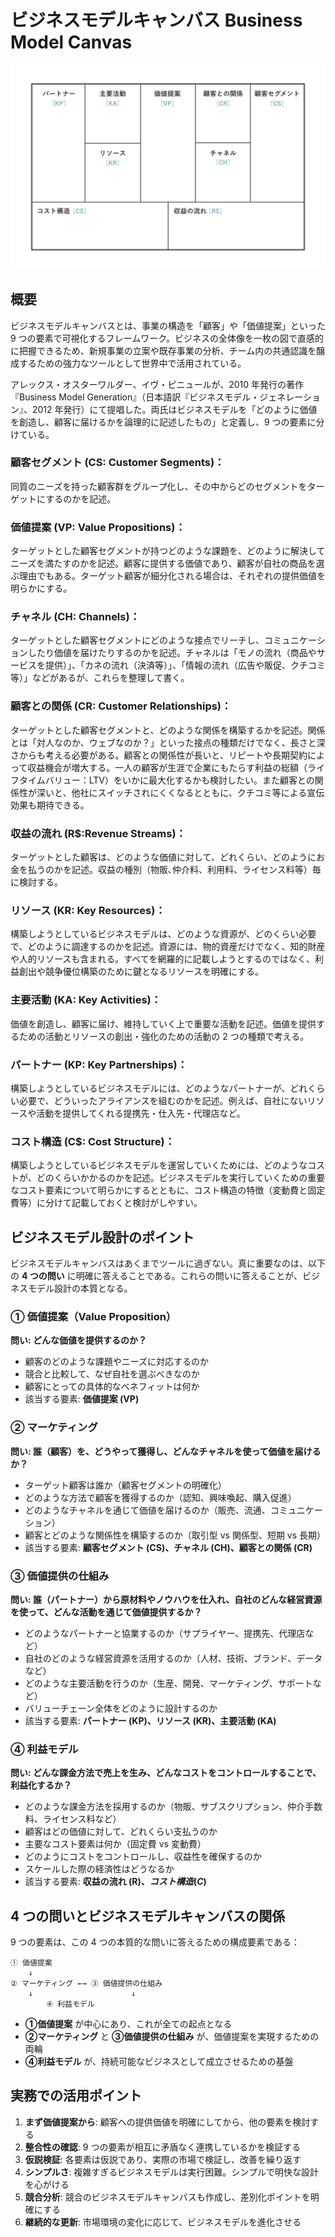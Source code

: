 # ビジネスモデルキャンバス Business Model Canvas

![Business Model Canvas](../../../images/businessmodelcanvas.png)

## 概要

ビジネスモデルキャンバスとは、事業の構造を「顧客」や「価値提案」といった 9 つの要素で可視化するフレームワーク。ビジネスの全体像を一枚の図で直感的に把握できるため、新規事業の立案や既存事業の分析、チーム内の共通認識を醸成するための強力なツールとして世界中で活用されている。

アレックス・オスターワルダー、イヴ・ピニュールが、2010 年発行の著作『Business Model Generation』（日本語訳『ビジネスモデル・ジェネレーション』、2012 年発行）にて提唱した。両氏はビジネスモデルを「どのように価値を創造し、顧客に届けるかを論理的に記述したもの」と定義し、9 つの要素に分けている。

### 顧客セグメント (CS: Customer Segments)：

同質のニーズを持った顧客群をグループ化し、その中からどのセグメントをターゲットにするのかを記述。

### 価値提案 (VP: Value Propositions)：

ターゲットとした顧客セグメントが持つどのような課題を、どのように解決してニーズを満たすのかを記述。顧客に提供する価値であり、顧客が自社の商品を選ぶ理由でもある。ターゲット顧客が細分化される場合は、それぞれの提供価値を明らかにする。

### チャネル (CH: Channels)：

ターゲットとした顧客セグメントにどのような接点でリーチし、コミュニケーションしたり価値を届けたりするのかを記述。チャネルは「モノの流れ（商品やサービスを提供）」、「カネの流れ（決済等）」、「情報の流れ（広告や販促、クチコミ等）」などがあるが、これらを整理して書く。

### 顧客との関係 (CR: Customer Relationships)：

ターゲットとした顧客セグメントと、どのような関係を構築するかを記述。関係とは「対人なのか、ウェブなのか？」といった接点の種類だけでなく、長さと深さからも考える必要がある。顧客との関係性が長いと、リピートや長期契約によって収益機会が増大する。一人の顧客が生涯で企業にもたらす利益の総額（ライフタイムバリュー：LTV）をいかに最大化するかも検討したい。また顧客との関係性が深いと、他社にスイッチされにくくなるとともに、クチコミ等による宣伝効果も期待できる。

### 収益の流れ (R$:Revenue Streams)：

ターゲットとした顧客は、どのような価値に対して、どれくらい、どのようにお金を払うのかを記述。収益の種別（物販､仲介料、利用料、ライセンス料等）毎に検討する。

### リソース (KR: Key Resources)：

構築しようとしているビジネスモデルは、どのような資源が、どのくらい必要で、どのように調達するのかを記述。資源には、物的資産だけでなく、知的財産や人的リソースも含まれる。すべてを網羅的に記載しようとするのではなく、利益創出や競争優位構築のために鍵となるリソースを明確にする。

### 主要活動 (KA: Key Activities)：

価値を創造し、顧客に届け、維持していく上で重要な活動を記述。価値を提供するための活動とリソースの創出・強化のための活動の 2 つの種類で考える。

### パートナー (KP: Key Partnerships)：

構築しようとしているビジネスモデルには、どのようなパートナーが、どれくらい必要で、どういったアライアンスを組むのかを記述。例えば、自社にないリソースや活動を提供してくれる提携先・仕入先・代理店など。

### コスト構造 (C$: Cost Structure)：

構築しようとしているビジネスモデルを運営していくためには、どのようなコストが、どのくらいかかるのかを記述。ビジネスモデルを実行していくための重要なコスト要素について明らかにするとともに、コスト構造の特徴（変動費と固定費等）に分けて記載しておくと検討がしやすい。

## ビジネスモデル設計のポイント

ビジネスモデルキャンバスはあくまでツールに過ぎない。真に重要なのは、以下の **4 つの問い** に明確に答えることである。これらの問いに答えることが、ビジネスモデル設計の本質となる。

### ① 価値提案（Value Proposition）

**問い: どんな価値を提供するのか？**

- 顧客のどのような課題やニーズに対応するのか
- 競合と比較して、なぜ自社を選ぶべきなのか
- 顧客にとっての具体的なベネフィットは何か
- 該当する要素: **価値提案 (VP)**

### ② マーケティング

**問い: 誰（顧客）を、どうやって獲得し、どんなチャネルを使って価値を届けるか？**

- ターゲット顧客は誰か（顧客セグメントの明確化）
- どのような方法で顧客を獲得するのか（認知、興味喚起、購入促進）
- どのようなチャネルを通じて価値を届けるのか（販売、流通、コミュニケーション）
- 顧客とどのような関係性を構築するのか（取引型 vs 関係型、短期 vs 長期）
- 該当する要素: **顧客セグメント (CS)、チャネル (CH)、顧客との関係 (CR)**

### ③ 価値提供の仕組み

**問い: 誰（パートナー）から原材料やノウハウを仕入れ、自社のどんな経営資源を使って、どんな活動を通じて価値提供するか？**

- どのようなパートナーと協業するのか（サプライヤー、提携先、代理店など）
- 自社のどのような経営資源を活用するのか（人材、技術、ブランド、データなど）
- どのような主要活動を行うのか（生産、開発、マーケティング、サポートなど）
- バリューチェーン全体をどのように設計するのか
- 該当する要素: **パートナー (KP)、リソース (KR)、主要活動 (KA)**

### ④ 利益モデル

**問い: どんな課金方法で売上を生み、どんなコストをコントロールすることで、利益化するか？**

- どのような課金方法を採用するのか（物販、サブスクリプション、仲介手数料、ライセンス料など）
- 顧客はどの価値に対して、どれくらい支払うのか
- 主要なコスト要素は何か（固定費 vs 変動費）
- どのようにコストをコントロールし、収益性を確保するのか
- スケールした際の経済性はどうなるか
- 該当する要素: **収益の流れ (R$)、コスト構造 (C$)**

## 4 つの問いとビジネスモデルキャンバスの関係

9 つの要素は、この 4 つの本質的な問いに答えるための構成要素である：

```
① 価値提案
    ↓
② マーケティング ←→ ③ 価値提供の仕組み
    ↓                      ↓
        ④ 利益モデル
```

- **①価値提案** が中心にあり、これが全ての起点となる
- **②マーケティング** と **③価値提供の仕組み** が、価値提案を実現するための両輪
- **④利益モデル** が、持続可能なビジネスとして成立させるための基盤

## 実務での活用ポイント

1. **まず価値提案から**: 顧客への提供価値を明確にしてから、他の要素を検討する
2. **整合性の確認**: 9 つの要素が相互に矛盾なく連携しているかを検証する
3. **仮説検証**: 各要素は仮説であり、実際の市場で検証し、改善を繰り返す
4. **シンプルさ**: 複雑すぎるビジネスモデルは実行困難。シンプルで明快な設計を心がける
5. **競合分析**: 競合のビジネスモデルキャンバスも作成し、差別化ポイントを明確にする
6. **継続的な更新**: 市場環境の変化に応じて、ビジネスモデルを進化させる
